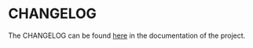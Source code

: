 # CHANGELOG

The CHANGELOG can be found [here](https://smash-transport.github.io/smash-vhlle-hybrid/latest/user/CHANGELOG/) in the documentation of the project.
